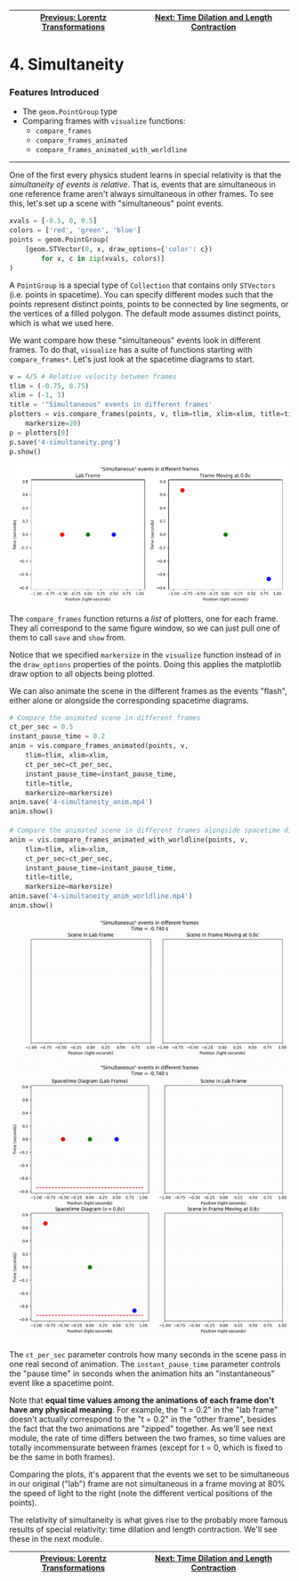 [Previous: Lorentz Transformations](3-lorentztransformations.md) | [Next: Time Dilation and Length Contraction](5-dilationcontraction.md)
--- | ---

# 4. Simultaneity

### Features Introduced
- The `geom.PointGroup` type
- Comparing frames with `visualize` functions:
    - `compare_frames`
    - `compare_frames_animated`
    - `compare_frames_animated_with_worldline`

---

One of the first every physics student learns in special relativity is that the *simultaneity of events is relative*. That is, events that are simultaneous in one reference frame aren't always simultaneous in other frames. To see this, let's set up a scene with "simultaneous" point events.

```python
xvals = [-0.5, 0, 0.5]
colors = ['red', 'green', 'blue']
points = geom.PointGroup(
    [geom.STVector(0, x, draw_options={'color': c})
        for x, c in zip(xvals, colors)]
)
```

A `PointGroup` is a special type of `Collection` that contains only `STVectors` (i.e. points in spacetime). You can specify different modes such that the points represent distinct points, points to be connected by line segments, or the vertices of a filled polygon. The default mode assumes distinct points, which is what we used here.

We want compare how these "simultaneous" events look in different frames. To do that, `visualize` has a suite of functions starting with `compare_frames*`. Let's just look at the spacetime diagrams to start.

```python
v = 4/5 # Relative velocity between frames
tlim = (-0.75, 0.75)
xlim = (-1, 1)
title = '"Simultaneous" events in different frames'
plotters = vis.compare_frames(points, v, tlim=tlim, xlim=xlim, title=title,
    markersize=20)
p = plotters[0]
p.save('4-simultaneity.png')
p.show()
```
![Relativity of simultaneity](figures/4-simultaneity.png)

The `compare_frames` function returns a *list* of plotters, one for each frame. They all correspond to the same figure window, so we can just pull one of them to call `save` and `show` from.

Notice that we specified `markersize` in the `visualize` function instead of in the `draw_options` properties of the points. Doing this applies the matplotlib draw option to all objects being plotted.

We can also animate the scene in the different frames as the events "flash", either alone or alongside the corresponding spacetime diagrams.

```python
# Compare the animated scene in different frames
ct_per_sec = 0.5
instant_pause_time = 0.2
anim = vis.compare_frames_animated(points, v,
    tlim=tlim, xlim=xlim,
    ct_per_sec=ct_per_sec,
    instant_pause_time=instant_pause_time,
    title=title,
    markersize=markersize)
anim.save('4-simultaneity_anim.mp4')
anim.show()

# Compare the animated scene in different frames alongside spacetime diagrams
anim = vis.compare_frames_animated_with_worldline(points, v,
    tlim=tlim, xlim=xlim,
    ct_per_sec=ct_per_sec,
    instant_pause_time=instant_pause_time,
    title=title,
    markersize=markersize)
anim.save('4-simultaneity_anim_worldline.mp4')
anim.show()
```
![Relativity of simultaneity](figures/4-simultaneity_anim.gif)
![Relativity of simultaneity](figures/4-simultaneity_anim_worldline.gif)

The `ct_per_sec` parameter controls how many seconds in the scene pass in one real second of animation. The `instant_pause_time` parameter controls the "pause time" in seconds when the animation hits an "instantaneous" event like a spacetime point.

Note that **equal time values among the animations of each frame don't have any physical meaning**. For example, the "t = 0.2" in the "lab frame" doesn't actually correspond to the "t = 0.2" in the "other frame", besides the fact that the two animations are "zipped" together. As we'll see next module, the rate of time differs between the two frames, so time values are totally incommensurate between frames (except for t = 0, which is fixed to be the same in both frames).

Comparing the plots, it's apparent that the events we set to be simultaneous in our original ("lab") frame are not simultaneous in a frame moving at 80% the speed of light to the right (note the different vertical positions of the points).

The relativity of simultaneity is what gives rise to the probably more famous results of special relativity: time dilation and length contraction. We'll see these in the next module.

[Previous: Lorentz Transformations](3-lorentztransformations.md) | [Next: Time Dilation and Length Contraction](5-dilationcontraction.md)
--- | ---
